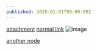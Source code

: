 ```yaml
---
published: 2020-01-01T00:00:00Z
---
```


[attachment](attachment:linked.txt)
[normal link](http://example.com/)
![image](attachment:image.png)

[another node](attachment://literalinclude/linked.py)

